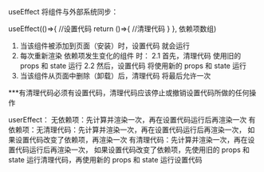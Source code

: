 useEffect 将组件与外部系统同步：

useEffect(()=>{
  //设置代码
  return ()=>{
    //清理代码
  }
}, 依赖项数组)

1. 当该组件被添加到页面（安装）时，设置代码 就会运行
2. 每次重新渲染 依赖项发生变化的组件 时：
   2.1 首先，清理代码 使用旧的 props 和 state 运行
   2.2 然后，设置代码 将使用新的 props 和 state 运行
3. 当该组件从页面中删除（卸载）后，清理代码 将最后允许一次

***有清理代码必须有设置代码，清理代码应该停止或撤销设置代码所做的任何操作


userEffect：
无依赖项：先计算并渲染一次，再在设置代码运行后再渲染一次
有依赖项：无清理代码：先计算并渲染一次，再在设置代码运行后再渲染一次，
                    如果设置代码改变了依赖项，再渲染一次
         有清理代码：先计算并渲染一次，再在设置代码运行后再渲染一次，
                    如果设置代码改变了依赖项，先使用旧的 props 和 state 运行清理代码，再使用新的 props 和 state 运行设置代码